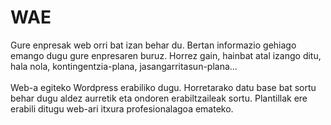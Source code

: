 # WAE

Gure enpresak web orri bat izan behar du. Bertan informazio gehiago emango dugu gure enpresaren buruz. Horrez gain, hainbat atal izango ditu, hala nola, kontingentzia-plana, jasangarritasun-plana...\
\
Web-a egiteko Wordpress erabiliko dugu. Horretarako datu base bat sortu behar dugu aldez aurretik eta ondoren erabiltzaileak sortu. Plantillak ere erabili ditugu web-ari itxura profesionalagoa emateko.
